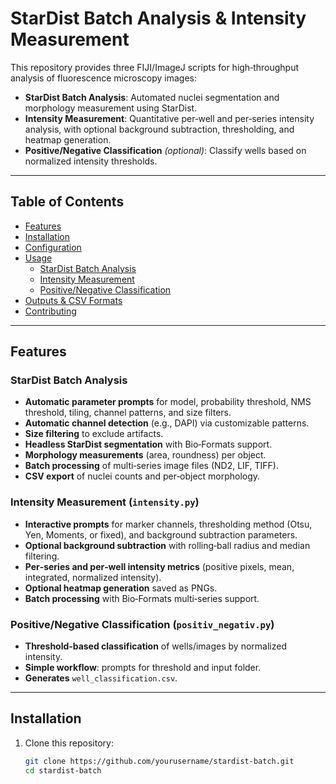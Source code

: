 # StarDist Batch Analysis & Intensity Measurement

This repository provides three FIJI/ImageJ scripts for high‑throughput analysis of fluorescence microscopy images:

- **StarDist Batch Analysis**: Automated nuclei segmentation and morphology measurement using StarDist.  
- **Intensity Measurement**: Quantitative per‑well and per‑series intensity analysis, with optional background subtraction, thresholding, and heatmap generation.  
- **Positive/Negative Classification** *(optional)*: Classify wells based on normalized intensity thresholds.

---

## Table of Contents

- [Features](#features)  
- [Installation](#installation)  
- [Configuration](#configuration)  
- [Usage](#usage)  
  - [StarDist Batch Analysis](#stardist-batch-analysis)  
  - [Intensity Measurement](#intensity-measurement)  
  - [Positive/Negative Classification](#positivenegative-classification)  
- [Outputs & CSV Formats](#outputs--csv-formats)  
- [Contributing](#contributing)  

---

## Features

### StarDist Batch Analysis

- **Automatic parameter prompts** for model, probability threshold, NMS threshold, tiling, channel patterns, and size filters.  
- **Automatic channel detection** (e.g., DAPI) via customizable patterns.  
- **Size filtering** to exclude artifacts.  
- **Headless StarDist segmentation** with Bio‑Formats support.  
- **Morphology measurements** (area, roundness) per object.  
- **Batch processing** of multi‑series image files (ND2, LIF, TIFF).  
- **CSV export** of nuclei counts and per‑object morphology.

### Intensity Measurement (`intensity.py`)

- **Interactive prompts** for marker channels, thresholding method (Otsu, Yen, Moments, or fixed), and background subtraction parameters.  
- **Optional background subtraction** with rolling‑ball radius and median filtering.  
- **Per‑series and per‑well intensity metrics** (positive pixels, mean, integrated, normalized intensity).  
- **Optional heatmap generation** saved as PNGs.  
- **Batch processing** with Bio‑Formats multi‑series support.

### Positive/Negative Classification (`positiv_negativ.py`)

- **Threshold‑based classification** of wells/images by normalized intensity.  
- **Simple workflow**: prompts for threshold and input folder.  
- **Generates** `well_classification.csv`.

---

## Installation

1. Clone this repository:  
   ```bash
   git clone https://github.com/yourusername/stardist-batch.git
   cd stardist-batch
